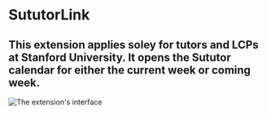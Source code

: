# SututorLink
## This extension applies soley for tutors and LCPs at Stanford University. It opens the Sututor calendar for either the current week or coming week.

![The extension's interface](../media/screenshot.png?raw=true "The extension's interface")
